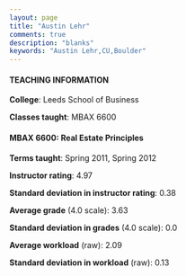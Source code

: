 ```yaml
---
layout: page
title: "Austin Lehr" 
comments: true
description: "blanks"
keywords: "Austin Lehr,CU,Boulder"
---
```

<head>
<script src="https://ajax.googleapis.com/ajax/libs/jquery/2.1.3/jquery.min.js"></script>
<script src="https://dl.dropboxusercontent.com/s/pc42nxpaw1ea4o9/highcharts.js?dl=0"></script>
<!-- <script src="../assets/js/highcharts.js"></script> -->
<style type="text/css">@font-face {
	font-family: "Bebas Neue";
	src: url(https://www.filehosting.org/file/details/544349/BebasNeue Regular.otf) format("opentype");
	}
	h1.Bebas { 
		font-family: "Bebas Neue", Verdana, Tahoma;
	}
</style>
</head>
	   
#### TEACHING INFORMATION

**College**: Leeds School of Business

**Classes taught**: MBAX 6600

#### MBAX 6600: Real Estate Principles

**Terms taught**: Spring 2011, Spring 2012

**Instructor rating**: 4.97

**Standard deviation in instructor rating**: 0.38

**Average grade** (4.0 scale): 3.63

**Standard deviation in grades** (4.0 scale): 0.0

**Average workload** (raw): 2.09

**Standard deviation in workload** (raw): 0.13

